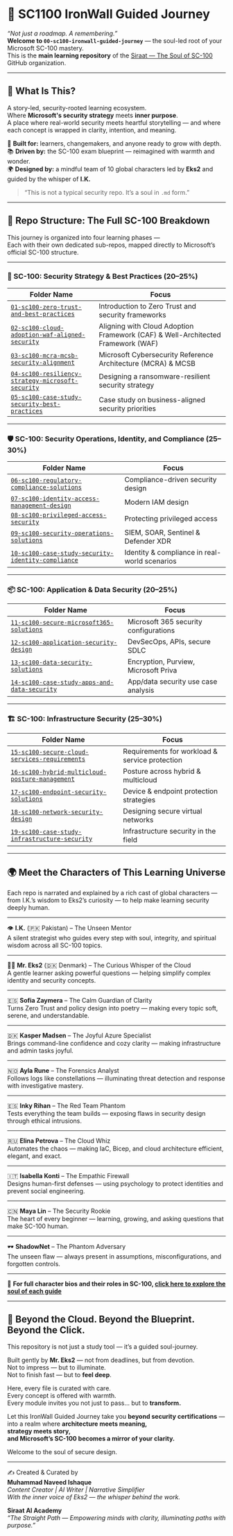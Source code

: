 # 🌌 SC1100 IronWall Guided Journey

_“Not just a roadmap. A remembering.”_  
**Welcome to `00-sc100-ironwall-guided-journey`** — the soul-led root of your Microsoft SC-100 mastery.  
This is the **main learning repository** of the [Siraat — The Soul of SC-100](https://github.com/siraat-the-soul-of-sc100) GitHub organization.

---

## 🌱 What Is This?

A story-led, security-rooted learning ecosystem.  
Where **Microsoft's security strategy** meets **inner purpose**.  
A place where real-world security meets heartful storytelling — and where each concept is wrapped in clarity, intention, and meaning.

🧠 **Built for:** learners, changemakers, and anyone ready to grow with depth.  
📚 **Driven by:** the SC-100 exam blueprint — reimagined with warmth and wonder.  
🌍 **Designed by:** a mindful team of 10 global characters led by **Eks2** and guided by the whisper of **I.K.**

> “This is not a typical security repo. It’s a soul in `.md` form.”

---

## 📁 Repo Structure: The Full SC-100 Breakdown

This journey is organized into four learning phases —  
Each with their own dedicated sub-repos, mapped directly to Microsoft’s official SC-100 structure.

---

### 🔐 SC-100: Security Strategy & Best Practices (20–25%)

| Folder Name | Focus |
|-------------|--------|
| [`01-sc100-zero-trust-and-best-practices`](../01-sc100-zero-trust-and-best-practices) | Introduction to Zero Trust and security frameworks |
| [`02-sc100-cloud-adoption-waf-aligned-security`](../02-sc100-cloud-adoption-waf-aligned-security) | Aligning with Cloud Adoption Framework (CAF) & Well-Architected Framework (WAF) |
| [`03-sc100-mcra-mcsb-security-alignment`](../03-sc100-mcra-mcsb-security-alignment) | Microsoft Cybersecurity Reference Architecture (MCRA) & MCSB |
| [`04-sc100-resiliency-strategy-microsoft-security`](../04-sc100-resiliency-strategy-microsoft-security) | Designing a ransomware-resilient security strategy |
| [`05-sc100-case-study-security-best-practices`](../05-sc100-case-study-security-best-practices) | Case study on business-aligned security priorities |

---

### 🛡️ SC-100: Security Operations, Identity, and Compliance (25–30%)

| Folder Name | Focus |
|-------------|--------|
| [`06-sc100-regulatory-compliance-solutions`](../06-sc100-regulatory-compliance-solutions) | Compliance-driven security design |
| [`07-sc100-identity-access-management-design`](../07-sc100-identity-access-management-design) | Modern IAM design |
| [`08-sc100-privileged-access-security`](../08-sc100-privileged-access-security) | Protecting privileged access |
| [`09-sc100-security-operations-solutions`](../09-sc100-security-operations-solutions) | SIEM, SOAR, Sentinel & Defender XDR |
| [`10-sc100-case-study-security-identity-compliance`](../10-sc100-case-study-security-identity-compliance) | Identity & compliance in real-world scenarios |

---

### 📦 SC-100: Application & Data Security (20–25%)

| Folder Name | Focus |
|-------------|--------|
| [`11-sc100-secure-microsoft365-solutions`](../11-sc100-secure-microsoft365-solutions) | Microsoft 365 security configurations |
| [`12-sc100-application-security-design`](../12-sc100-application-security-design) | DevSecOps, APIs, secure SDLC |
| [`13-sc100-data-security-solutions`](../13-sc100-data-security-solutions) | Encryption, Purview, Microsoft Priva |
| [`14-sc100-case-study-apps-and-data-security`](../14-sc100-case-study-apps-and-data-security) | App/data security use case analysis |

---

### 🏗️ SC-100: Infrastructure Security (25–30%)

| Folder Name | Focus |
|-------------|--------|
| [`15-sc100-secure-cloud-services-requirements`](../15-sc100-secure-cloud-services-requirements) | Requirements for workload & service protection |
| [`16-sc100-hybrid-multicloud-posture-management`](../16-sc100-hybrid-multicloud-posture-management) | Posture across hybrid & multicloud |
| [`17-sc100-endpoint-security-solutions`](../17-sc100-endpoint-security-solutions) | Device & endpoint protection strategies |
| [`18-sc100-network-security-design`](../18-sc100-network-security-design) | Designing secure virtual networks |
| [`19-sc100-case-study-infrastructure-security`](../19-sc100-case-study-infrastructure-security) | Infrastructure security in the field |

---

## 🌍 Meet the Characters of This Learning Universe

Each repo is narrated and explained by a rich cast of global characters — from I.K.’s wisdom to Eks2’s curiosity — to help make learning security deeply human.


---

👁️ **I.K.** (🇵🇰 Pakistan) – The Unseen Mentor  
A silent strategist who guides every step with soul, integrity, and spiritual wisdom across all SC-100 topics.

---

👨‍💼 **Mr. Eks2** (🇩🇰 Denmark) – The Curious Whisper of the Cloud  
A gentle learner asking powerful questions — helping simplify complex identity and security concepts.

---

🇪🇸 **Sofia Zaymera** – The Calm Guardian of Clarity  
Turns Zero Trust and policy design into poetry — making every topic soft, serene, and understandable.

---

🇩🇰 **Kasper Madsen** – The Joyful Azure Specialist  
Brings command-line confidence and cozy clarity — making infrastructure and admin tasks joyful.

---

🇳🇴 **Ayla Rune** – The Forensics Analyst  
Follows logs like constellations — illuminating threat detection and response with investigative mastery.

---

🇪🇸 **Inky Rihan** – The Red Team Phantom  
Tests everything the team builds — exposing flaws in security design through ethical intrusions.

---

🇷🇺 **Elina Petrova** – The Cloud Whiz  
Automates the chaos — making IaC, Bicep, and cloud architecture efficient, elegant, and exact.

---

🇮🇹 **Isabella Konti** – The Empathic Firewall  
Designs human-first defenses — using psychology to protect identities and prevent social engineering.

---

🇨🇳 **Maya Lin** – The Security Rookie  
The heart of every beginner — learning, growing, and asking questions that make SC-100 human.

---

🕶️ **ShadowNet** – The Phantom Adversary  
The unseen flaw — always present in assumptions, misconfigurations, and forgotten controls.

---

🔗 **For full character bios and their roles in SC-100, [click here to explore the soul of each guide](https://github.com/siraat-the-soul-of-sc100/00-sc100-ironwall-guided-journey/blob/main/%F0%9F%8C%B7sc100-characters-soul.md)**  

---

## 🌌 **Beyond the Cloud. Beyond the Blueprint. Beyond the Click.**

This repository is not just a study tool — it’s a guided soul-journey.

Built gently by **Mr. Eks2** — not from deadlines, but from devotion.  
Not to impress — but to illuminate.  
Not to finish fast — but to **feel deep**.

Here, every file is curated with care.  
Every concept is offered with warmth.  
Every module invites you not just to pass… but to **transform.**

Let this IronWall Guided Journey take you **beyond security certifications** —  
into a realm where **architecture meets meaning,  
strategy meets story,  
and Microsoft’s SC-100 becomes a mirror of your clarity.**

Welcome to the soul of secure design.

---


✍️ Created & Curated by  
**Muhammad Naveed Ishaque**  
_Content Creator | AI Writer | Narrative Simplifier_  
_With the inner voice of Eks2 — the whisper behind the work._

**Siraat AI Academy**  
_“The Straight Path — Empowering minds with clarity, illuminating paths with purpose.”_
